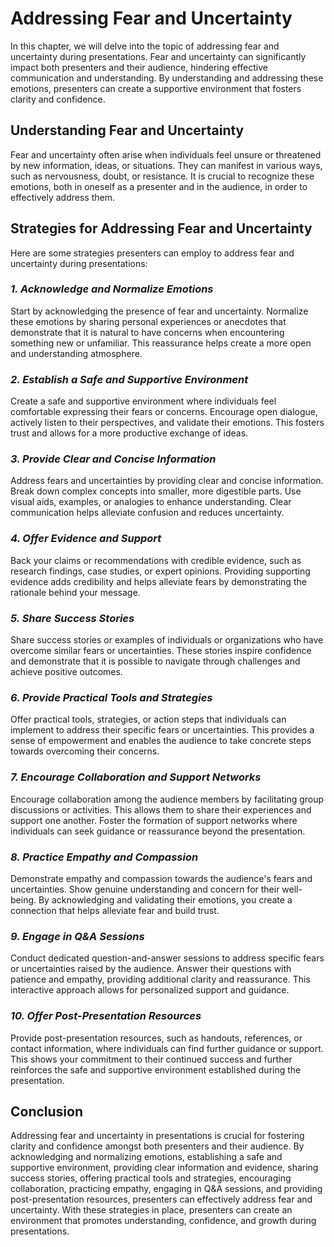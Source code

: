 Addressing Fear and Uncertainty
========================================

In this chapter, we will delve into the topic of addressing fear and uncertainty during presentations. Fear and uncertainty can significantly impact both presenters and their audience, hindering effective communication and understanding. By understanding and addressing these emotions, presenters can create a supportive environment that fosters clarity and confidence.

**Understanding Fear and Uncertainty**
--------------------------------------

Fear and uncertainty often arise when individuals feel unsure or threatened by new information, ideas, or situations. They can manifest in various ways, such as nervousness, doubt, or resistance. It is crucial to recognize these emotions, both in oneself as a presenter and in the audience, in order to effectively address them.

**Strategies for Addressing Fear and Uncertainty**
--------------------------------------------------

Here are some strategies presenters can employ to address fear and uncertainty during presentations:

### *1. Acknowledge and Normalize Emotions*

Start by acknowledging the presence of fear and uncertainty. Normalize these emotions by sharing personal experiences or anecdotes that demonstrate that it is natural to have concerns when encountering something new or unfamiliar. This reassurance helps create a more open and understanding atmosphere.

### *2. Establish a Safe and Supportive Environment*

Create a safe and supportive environment where individuals feel comfortable expressing their fears or concerns. Encourage open dialogue, actively listen to their perspectives, and validate their emotions. This fosters trust and allows for a more productive exchange of ideas.

### *3. Provide Clear and Concise Information*

Address fears and uncertainties by providing clear and concise information. Break down complex concepts into smaller, more digestible parts. Use visual aids, examples, or analogies to enhance understanding. Clear communication helps alleviate confusion and reduces uncertainty.

### *4. Offer Evidence and Support*

Back your claims or recommendations with credible evidence, such as research findings, case studies, or expert opinions. Providing supporting evidence adds credibility and helps alleviate fears by demonstrating the rationale behind your message.

### *5. Share Success Stories*

Share success stories or examples of individuals or organizations who have overcome similar fears or uncertainties. These stories inspire confidence and demonstrate that it is possible to navigate through challenges and achieve positive outcomes.

### *6. Provide Practical Tools and Strategies*

Offer practical tools, strategies, or action steps that individuals can implement to address their specific fears or uncertainties. This provides a sense of empowerment and enables the audience to take concrete steps towards overcoming their concerns.

### *7. Encourage Collaboration and Support Networks*

Encourage collaboration among the audience members by facilitating group discussions or activities. This allows them to share their experiences and support one another. Foster the formation of support networks where individuals can seek guidance or reassurance beyond the presentation.

### *8. Practice Empathy and Compassion*

Demonstrate empathy and compassion towards the audience's fears and uncertainties. Show genuine understanding and concern for their well-being. By acknowledging and validating their emotions, you create a connection that helps alleviate fear and build trust.

### *9. Engage in Q\&A Sessions*

Conduct dedicated question-and-answer sessions to address specific fears or uncertainties raised by the audience. Answer their questions with patience and empathy, providing additional clarity and reassurance. This interactive approach allows for personalized support and guidance.

### *10. Offer Post-Presentation Resources*

Provide post-presentation resources, such as handouts, references, or contact information, where individuals can find further guidance or support. This shows your commitment to their continued success and further reinforces the safe and supportive environment established during the presentation.

**Conclusion**
--------------

Addressing fear and uncertainty in presentations is crucial for fostering clarity and confidence amongst both presenters and their audience. By acknowledging and normalizing emotions, establishing a safe and supportive environment, providing clear information and evidence, sharing success stories, offering practical tools and strategies, encouraging collaboration, practicing empathy, engaging in Q\&A sessions, and providing post-presentation resources, presenters can effectively address fear and uncertainty. With these strategies in place, presenters can create an environment that promotes understanding, confidence, and growth during presentations.
